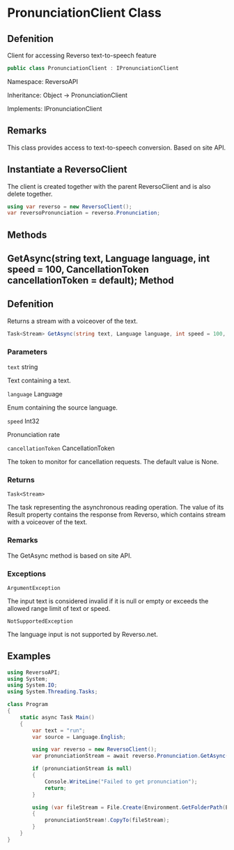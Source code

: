 # PronunciationClient Class

## Defenition

Client for accessing Reverso text-to-speech feature

```csharp
public class PronunciationClient : IPronunciationClient
```

Namespace: ReversoAPI

Inheritance: Object -> PronunciationClient

Implements: IPronunciationClient  

## Remarks

This class provides access to text-to-speech conversion. Based on site API. 

## Instantiate a ReversoClient

The client is created together with the parent ReversoClient and is also delete together.

```csharp
using var reverso = new ReversoClient();
var reversoPronunciation = reverso.Pronunciation;
```

## Methods

## GetAsync(string text, Language language, int speed = 100, CancellationToken cancellationToken = default); Method
  
## Defenition
  
Returns a stream with a voiceover of the text.
  
```csharp
Task<Stream> GetAsync(string text, Language language, int speed = 100, CancellationToken cancellationToken = default)
```
### Parameters

`text` string 

Text containing a text.
  
`language` Language
  
Enum containing the source language.

`speed` Int32

Pronunciation rate
  
`cancellationToken` CancellationToken

The token to monitor for cancellation requests. The default value is None.

### Returns
  
`Task<Stream>`
  
The task representing the asynchronous reading operation. The value of its Result property contains the response from Reverso, which contains stream with a voiceover of the text.
  
### Remarks

The GetAsync method is based on site API.

### Exceptions
  
`ArgumentException`
  
The input text is considered invalid if it is null or empty or exceeds the allowed range limit of text or speed.
  
`NotSupportedException`
  
The language input is not supported by Reverso.net.
  
## Examples
  
```csharp
using ReversoAPI;
using System;
using System.IO;
using System.Threading.Tasks;

class Program
{
    static async Task Main()
    {
        var text = "run";
        var source = Language.English;

        using var reverso = new ReversoClient();
        var pronunciationStream = await reverso.Pronunciation.GetAsync(text, source);

        if (pronunciationStream is null)
        {
            Console.WriteLine("Failed to get pronunciation");
            return;
        }

        using (var fileStream = File.Create(Environment.GetFolderPath(Environment.SpecialFolder.Desktop)))
        {
            pronunciationStream!.CopyTo(fileStream);
        }
    }
}
```
  
